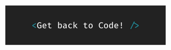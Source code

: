 
<p align="center"> <img src="https://raw.githubusercontent.com/yurtkan/yurtkan/refs/heads/main/getbacktocode.jpg" alt="image"/> </p>
